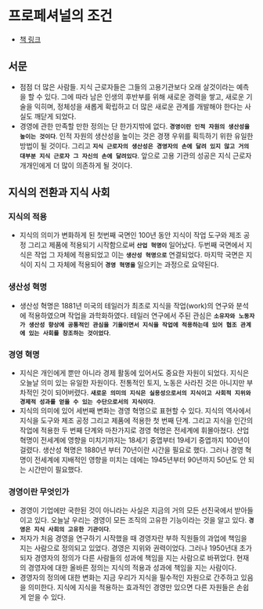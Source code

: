 # 프로페셔널의 조건

- [책 링크](https://product.kyobobook.co.kr/detail/S000000600346)

## 서문

- 점점 더 많은 사람들. 지식 근로자들은 그들의 고용기관보다 오래 살것이라는 예측을 할 수 있다. 그에 따라 남은 인생의 후반부를 위해 새로운 경력을 쌓고, 새로운 기술을 익히며, 정체성을 새롭게 확립하고 더 많은 새로운 관계를 개발해야 한다는 사실도 깨닫게 되었다.
- 경영에 관한 만족할 만한 정의는 단 한가지밖에 없다. **`경영이란 인적 자원의 생산성을 높이는 것이다`**. 인적 자원의 생산성을 높이는 것은 경쟁 우위를 획득하기 위한 유일한 방법이 될 것이다. 그리고 **`지식 근로자의 생산성은 경영자의 손에 달려 있지 않고 거의 대부분 지식 근로자 그 자신의 손에 달려있다`**. 앞으로 고용 기관의 성공은 지식 근로자 개개인에게 더 많이 의존하게 될 것이다.

## 지식의 전환과 지식 사회

### 지식의 적용

- 지식의 의미가 변화하게 된 첫번째 국면인 100년 동안 지식이 작업 도구와 제조 공정 그리고 제품에 적용되기 시작함으로써 **`산업 혁명이`** 일어났다. 두번째 국면에서 지식은 작업 그 자체에 적용되었고 이는 **`생산성 혁명으로`** 연결되었다. 마지막 국면은 지식이 지식 그 자체에 적용되어 **`경영 혁명을`** 일으키는 과정으로 요약된다.

### 생산성 혁명

- 생산성 혁명은 1881년 미국의 테일러가 최초로 지식을 작업(work)의 연구와 분석에 적용하였으며 작업을 과학화하였다. 테일러 연구에서 주된 관심은 **`소유자와 노동자가 생산성 향상에 공통적인 관심을 기울이면서 지식을 작업에 적용하는데 있어 협조 관계에 있는 사회를 창조하는 것이었다`**.

### 경영 혁명

- 지식은 개인에게 뿐만 아니라 경제 활동에 있어서도 중요한 자원이 되었다. 지식은 오늘날 의미 있는 유일한 자원이다. 전통적인 토지, 노동은 사라진 것은 아니지만 부차적인 것이 되어버렸다. **`새로운 의미의 지식은 실용성으로서의 지식이고 사회적 지위와 경제적 성과를 얻을 수 있는 수단으로서의 지식이다`**.
- 지식의 의미에 있어 세번째 변화는 경영 혁명으로 표현할 수 있다. 지식의 역사에서 지식을 도구와 제조 공정 그리고 제품에 적용한 첫 번째 단계. 그리고 지식을 인간의 작업에 적용한 두 번째 단계와 마찬가지로 경영 혁명은 전세계에 휘몰아쳤다. 산업혁명이 전세계에 영향을 미치기까지는 18세기 중엽부터 19세기 중엽까지 100년이 걸렸다. 생산성 혁명은 1880년 부터 70년이란 시간을 필요로 했다. 그러나 경영 혁명이 전세계에 지배적인 영향을 미치는 데에는 1945년부터 90년까지 50년도 안 되는 시간만이 필요했다.

### 경영이란 무엇인가

- 경영이 기업에만 국한된 것이 아니라는 사실은 지금의 거의 모든 선진국에서 받아들이고 있다. 오늘날 우리는 경영이 모든 조직의 고유한 기능이라는 것을 알고 있다. **`경영은 지식 사회의 고유한 기관이다`**.
- 저자가 처음 경영을 연구하기 시작했을 때 경영자란 부하 직원들의 과업에 책임을 지는 사람으로 정의되고 있었다. 경영은 지위와 권력이었다. 그러나 1950년대 초가 되자 경영자의 정의가 다른 사람들의 성과에 책임을 지는 사람으로 바뀌었다. 현재의 경영자에 대한 올바른 정의는 지식의 적용과 성과에 책임을 지는 사람이다.
- 경영자의 정의에 대한 변화는 지금 우리가 지식을 필수적인 자원으로 간주하고 있음을 의미한다. 지식에 지식을 적용하는 효과적인 경영만 있으면 다른 자원들은 손쉽게 얻을 수 있다.
